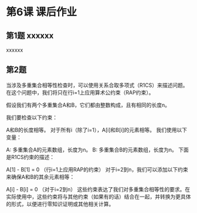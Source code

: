 # 第6课 课后作业

## 第1题 xxxxxx

xxxxxx

## 第2题
当涉及多重集合相等性检查时，可以使用关系合取多项式（R1CS）来描述问题。在这个问题中，我们将只在行i=1上应用算术公约束（RAP约束）。

假设我们有两个多重集合A和B，它们都由整数构成，且有相同的长度n。

我们要检查以下约束：

A和B的长度相等。
对于所有i（除了i=1），A[i]和B[i]的元素相等。
我们使用以下变量：

A: 多重集合A的元素数组，长度为n。
B: 多重集合B的元素数组，长度为n。
下面是R1CS约束的描述：

A[1] - B[1] = 0 （行i=1上应用RAP的约束）
对于i=2到n，我们可以添加以下约束来确保A和B的其余元素相等：

A[i] - B[i] = 0 （对于i=2到n）
这些约束表达了我们对多重集合相等性的要求。在实际使用中，这些约束将与其他约束（如果有的话）结合在一起，并转换为更具体的形式，以便进行零知识证明或其他相关计算。
